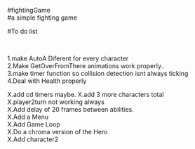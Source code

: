 #fightingGame  <br />
#a simple fighting game <br/>







#To do list <br />


<br/>

1.make AutoA Diferent for every character <br />
2.Make GetOverFromThere animations work properly.. <br />
3.make timer function so collision detection isnt always ticking <br />
4.Deal with Health properly<br />



X.add cd timers maybe.
X.add 3 more characters total <br />
X.player2turn not working always<br />
X.Add delay of 20 frames  between abilities.<br />
X.Add a Menu<br />
X.Add Game Loop <br />
X.Do a chroma version of the Hero<br />
X.Add character2 <br />


